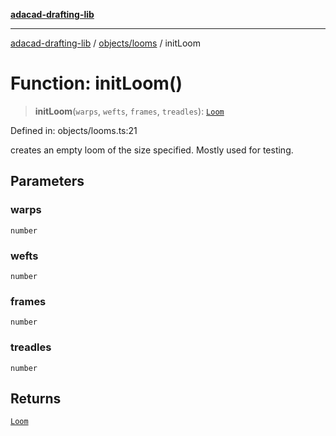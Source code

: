 [**adacad-drafting-lib**](../../../README.md)

***

[adacad-drafting-lib](../../../modules.md) / [objects/looms](../README.md) / initLoom

# Function: initLoom()

> **initLoom**(`warps`, `wefts`, `frames`, `treadles`): [`Loom`](../../datatypes/type-aliases/Loom.md)

Defined in: objects/looms.ts:21

creates an empty loom of the size specified. Mostly used for testing.

## Parameters

### warps

`number`

### wefts

`number`

### frames

`number`

### treadles

`number`

## Returns

[`Loom`](../../datatypes/type-aliases/Loom.md)
